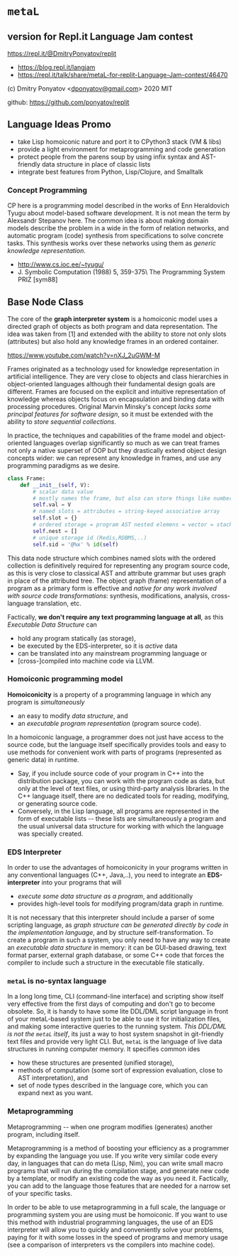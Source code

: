#  `metaL`
## version for Repl.it Language Jam contest

https://repl.it/@DmitryPonyatov/replit

* https://blog.repl.it/langjam
* https://repl.it/talk/share/metaL-for-replit-Language-Jam-contest/46470

(c) Dmitry Ponyatov <<dponyatov@gmail.com>> 2020 MIT

github: https://github.com/ponyatov/replit

## Language Ideas Promo

* take Lisp homoiconic nature and port it to CPython3 stack (VM & libs)
* provide a light environment for metaprogramming and code generation
* protect people from the parens soup by using infix syntax
  and AST-friendly data structure in place of classic lists
* integrate best features from Python, Lisp/Clojure, and Smalltalk

### Concept Programming

CP here is a programming model described in the works of Enn Heraldovich Tyugu about model-based software development. It is not mean the term by Alexsandr Stepanov here. The common idea is about making domain models describe the problem in a wide in the form of relation networks, and automatic program (code) synthesis from specifications to solve concrete tasks. This synthesis works over these networks using them as *generic knowledge representation*.

* http://www.cs.ioc.ee/~tyugu/
* J. Symbolic Computation (1988) 5, 359-375\ The Programming System PRIZ [sym88]

## Base Node Class

The core of the **graph interpreter system** is a homoiconic model uses a directed graph of objects as both program and data representation. The idea was taken from [1] and extended with the ability to store not only slots (attributes) but also hold any knowledge frames in an ordered container.

https://www.youtube.com/watch?v=nXJ_2uGWM-M

Frames originated as a technology used for knowledge representation in artificial intelligence. They are very close to objects and class hierarchies in object-oriented languages although their fundamental design goals are different. Frames are focused on the explicit and intuitive representation of knowledge whereas objects focus on encapsulation and binding data with processing procedures. Original Marvin Minsky's concept *lacks some principal features for software design*, so it must be extended with the ability to *store sequential collections*.

In practice, the techniques and capabilities of the frame model and object-oriented languages overlap significantly so much as we can treat frames not only a native superset of OOP but they drastically extend object design concepts wider: we can represent any knowledge in frames, and use any programming paradigms as we desire.

```py
class Frame:
    def __init__(self, V):
        # scalar data value
        # mostly names the frame, but also can store things like numbers and strings
        self.val = V
        # named slots = attributes = string-keyed associative array
        self.slot = {}
        # ordered storage = program AST nested elemens = vector = stack
        self.nest = []
        # unique storage id (Redis,RDBMS,..)
        self.sid = '@%x' % id(self)
```

This data node structure which combines named slots with the ordered collection is definitively required for representing any program source code, as this is very close to classical AST and attribute grammar but uses graph in place of the attributed tree. The object graph (frame) representation of a program as a primary form is effective and *native for any work involved with source code transformations*: synthesis, modifications, analysis, cross-language translation, etc.

Factically, **we don't require any text programming language at all**, as this *Executable Data Structure* can

* hold any program statically (as storage),
* be executed by the EDS-interpreter, so it is *active* data
* can be translated into any mainstream programming language or
* [cross-]compiled into machine code via LLVM.

### Homoiconic programming model

**Homoiconicity** is a property of a programming language in which any program is *simultaneously*

* an easy to modify *data structure*, and
* an *executable program representation* (program source code).

In a homoiconic language, a programmer does not just have access to the source code, but the language itself specifically provides tools and easy to use methods for convenient work with parts of programs (represented as generic data) in runtime.

* Say, if you include source code of your program in C++ into the distribution package, you can work with the program code as data, but only at the level of text files, or using third-party analysis libraries. In the C++ language itself, there are no dedicated tools for reading, modifying, or generating source code.
* Conversely, in the Lisp language, all programs are represented in the form of executable lists -- these lists are simultaneously a program and the usual universal data structure for working with which the language was specially created.

### EDS Interpreter

In order to use the advantages of homoiconicity in your programs written in any conventional languages (C++, Java,..), you need to integrate an **EDS-interpreter** into your programs that will

* *execute some data structure as a program*, and additionally
* provides high-level tools for modifying program/data graph in runtime.

It is not necessary that this interpreter should include a parser of some scripting language, as *graph structure can be generated directly by code in the implementation language*, and by structure self-transformation. To create a program in such a system, you only need to have any way to create an *executable data structure* in memory: it can be GUI-based drawing, text format parser, external graph database, or some C++ code that forces the compiler to include such a structure in the executable file statically.

### `metaL` is no-syntax language

In a long long time, CLI (command-line interface) and scripting show itself very effective from the first days of computing and don't go to become obsolete. So, it is handy to have some lite DDL/DML script language in front of your metaL-based system just to be able to use it for initialization files, and making some interactive queries to the running system. *This DDL/DML is not the `metaL` itself*, its just a way to host system snapshot in git-friendly text files and provide very light CLI. But, `metaL` is the language of live data structures in running computer memory. It specifies common ides
* how these structures are presented (unified storage),
* methods of computation (some sort of expression evaluation, close to AST interpretation), and
* set of node types described in the language core, which you can expand next as you want.

### Metaprogramming

Metaprogramming -- when one program modifies (generates) another program, including itself.

Metaprogramming is a method of boosting your efficiency as a programmer by expanding the language you use. If you write very similar code every day, in languages ​​that can do meta (Lisp, Nim), you can write small macro programs that will run during the compilation stage, and generate new code by a template, or modify an existing code the way as you need it. Factically, you can add to the language those features that are needed for a narrow set of your specific tasks.

In order to be able to use metaprogramming in a full scale, the language or programming system you are using must be homoiconic. If you want to use this method with industrial programming languages, the use of an EDS interpreter will allow you to quickly and conveniently solve your problems, paying for it with some losses in the speed of programs and memory usage (see a comparison of interpreters vs the compilers into machine code).
